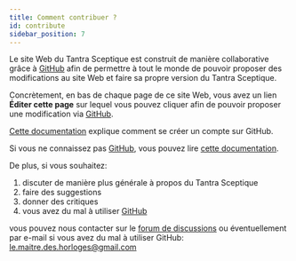```yaml
---
title: Comment contribuer ?
id: contribute
sidebar_position: 7
---
```


Le site Web du Tantra Sceptique est construit de manière collaborative grâce à [GitHub](https://github.com/) afin de permettre à tout le monde de pouvoir proposer des modifications au site Web et faire sa propre version du Tantra Sceptique.

Concrètement, en bas de chaque page de ce site Web, vous avez un lien **Éditer cette page** sur lequel vous pouvez cliquer afin de pouvoir proposer une modification via [GitHub](https://github.com/).

[Cette documentation](https://fr.wikihow.com/cr%C3%A9er-un-compte-sur-GitHub) explique comment se créer un compte sur GitHub.

Si vous ne connaissez pas [GitHub](https://github.com/), vous pouvez lire [cette documentation](https://docs.microsoft.com/fr-fr/learn/modules/introduction-to-github/2-what-is-github).

De plus, si vous souhaitez:
1. discuter de manière plus générale à propos du Tantra Sceptique
2. faire des suggestions
3. donner des critiques
4. vous avez du mal à utiliser [GitHub](https://github.com/)

vous pouvez nous contacter sur le [forum de discussions](https://github.com/Skeptical-Tantra/skeptical-tantra/discussions) ou éventuellement par e-mail si vous avez du mal à utiliser GitHub: le.maitre.des.horloges@gmail.com
